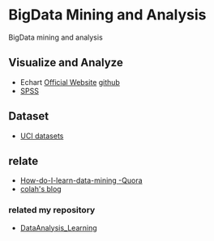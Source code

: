 # BigData Mining and Analysis
BigData mining and analysis 

## Visualize and Analyze
* Echart [Official Website](https://echarts.baidu.com/) [github](https://github.com/apache/incubator-echarts)
* [SPSS](https://www.ibm.com/analytics/spss-statistics-software)

## Dataset
* [UCI datasets](https://archive.ics.uci.edu/ml/datasets/BuddyMove+Data+Set)
## relate
* [How-do-I-learn-data-mining -Quora](https://qr.ae/TW7yx9)
* [colah's blog](http://colah.github.io/)
### related my repository
* [DataAnalysis_Learning](https://github.com/FreedomHappy/DataAnalysis_Learning)
